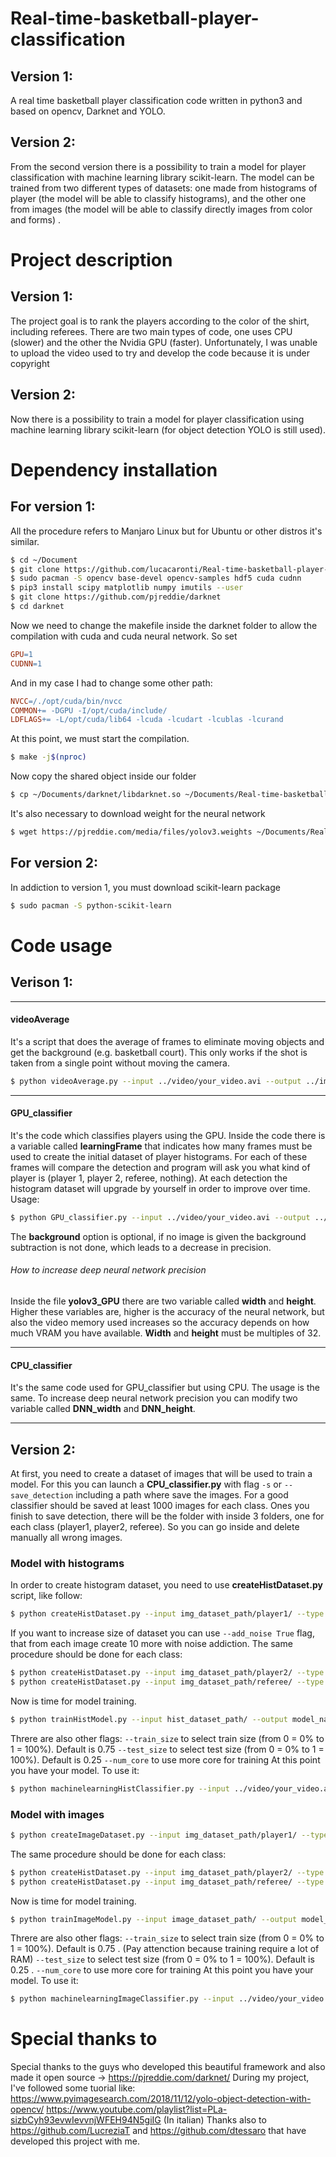 # Real-time-basketball-player-classification
## Version 1:
A real time basketball player classification code written in python3 and based on opencv, Darknet and YOLO.
## Version 2:
From the second version there is a possibility to train a model for player classification with machine learning library scikit-learn. The model can be trained from two different types of datasets: one made from histograms of player (the model will be able to classify histograms), and the other one from images (the model will be able to classify directly images from color and forms) .

# Project description
## Version 1:
The project goal is to rank the players according to the color of the shirt, including referees.
There are two main types of code, one uses CPU (slower) and the other the Nvidia GPU (faster).
Unfortunately, I was unable to upload the video used to try and develop the code because it is under copyright
## Version 2:
Now there is a possibility to train a model for player classification using machine learning library scikit-learn (for object detection YOLO is still used).
# Dependency installation
## For version 1:
All the procedure refers to Manjaro Linux but for Ubuntu or other distros it's similar.
```sh
$ cd ~/Document
$ git clone https://github.com/lucacaronti/Real-time-basketball-player-classification.git
$ sudo pacman -S opencv base-devel opencv-samples hdf5 cuda cudnn
$ pip3 install scipy matplotlib numpy imutils --user
$ git clone https://github.com/pjreddie/darknet
$ cd darknet
```
Now we need to change the makefile inside the darknet folder to allow the compilation with cuda and cuda neural network. So set
```makefile
GPU=1
CUDNN=1
```
And in my case I had to change some other path:
```makefile
NVCC=/./opt/cuda/bin/nvcc
COMMON+= -DGPU -I/opt/cuda/include/
LDFLAGS+= -L/opt/cuda/lib64 -lcuda -lcudart -lcublas -lcurand
```
At this point, we must start the compilation.
```sh
$ make -j$(nproc)
```
Now copy the shared object inside our folder
```sh
$ cp ~/Documents/darknet/libdarknet.so ~/Documents/Real-time-basketball-player-classification/code/
```
It's also necessary to download weight for the neural network
```sh
$ wget https://pjreddie.com/media/files/yolov3.weights ~/Documents/Real-time-basketball-player-classification/code/yolo-coco/
```
## For version 2:
In addiction to version 1, you must download scikit-learn package
```sh
$ sudo pacman -S python-scikit-learn
```
# Code usage
## Verison 1:
---
#### videoAverage
It's a script that does the average of frames to eliminate moving objects and get the background (e.g. basketball court). This only works if the shot is taken from a single point without moving the camera.
```sh
$ python videoAverage.py --input ../video/your_video.avi --output ../image/im_out.png
```

---
#### GPU_classifier
It's the code which classifies players using the GPU.
Inside the code there is a variable called **learningFrame** that indicates how many frames must be used to create the initial dataset of player histograms. For each of these frames will compare the detection and program will ask you what kind of player is (player 1, player 2, referee, nothing). At each detection the histogram dataset will upgrade by yourself in order to improve over time.
Usage:
```sh
$ python GPU_classifier.py --input ../video/your_video.avi --output ../video/output.avi --background ../image/background.png
```
The **background** option is optional, if no image is given the background subtraction is not done, which leads to a decrease in precision.

###### How to increase deep neural network precision
Inside the file **yolov3_GPU** there are two variable called **width** and **height**. Higher these variables are, higher is the accuracy of the neural network, but also the video memory used increases so the accuracy depends on how much VRAM you have available. **Width** and **height** must be multiples of 32.

---
#### CPU_classifier
It's the same code used for GPU_classifier but using CPU. The usage is the same.
To increase deep neural network precision you can modify two variable called **DNN_width** and **DNN_height**.

---
## Version 2:
At first, you need to create a dataset of images that will be used to train a model. For this you can launch a **CPU_classifier.py** with flag `-s` or `--save_detection` including a path where save the images.
For a good classifier should be saved at least 1000 images for each class.
Ones you finish to save detection, there will be the folder with inside 3 folders, one for each class (player1, player2, referee). So you can go inside and delete manually all wrong images.
### Model with histograms
In order to create histogram dataset, you need to use **createHistDataset.py** script, like follow:
```sh
$ python createHistDataset.py --input img_dataset_path/player1/ --type player1 --output output_hist_dataset_path/
```
If you want to increase size of dataset you can use `--add_noise True` flag, that from each image create 10 more with noise addiction.
The same procedure should be done for each class:
```sh
$ python createHistDataset.py --input img_dataset_path/player2/ --type player2 --output output_hist_dataset_path/
$ python createHistDataset.py --input img_dataset_path/referee/ --type referee --output output_hist_dataset_path/
```
Now is time for model training.
```sh
$ python trainHistModel.py --input hist_dataset_path/ --output model_name.sav
```
Threre are also other flags:
`--train_size` to select train size (from 0 = 0% to 1 = 100%). Default is 0.75
`--test_size` to select test size (from 0 = 0% to 1 = 100%). Default is 0.25
`--num_core` to use more core for training
At this point you have your model. To use it:
```sh
$ python machinelearningHistClassifier.py --input ../video/your_video.avi --output ../video/output.avi --background ../image/background.png --model your_model.sav
```
### Model with images
```sh
$ python createImageDataset.py --input img_dataset_path/player1/ --type player1 --output output_image_dataset_path/
```
The same procedure should be done for each class:
```sh
$ python createHistDataset.py --input img_dataset_path/player2/ --type player2 --output output_image_dataset_path/
$ python createHistDataset.py --input img_dataset_path/referee/ --type referee --output output_image_dataset_path/
```
Now is time for model training.
```sh
$ python trainImageModel.py --input image_dataset_path/ --output model_name.sav
```
Threre are also other flags:
`--train_size` to select train size (from 0 = 0% to 1 = 100%). Default is 0.75 . (Pay attenction because training require a lot of RAM)
`--test_size` to select test size (from 0 = 0% to 1 = 100%). Default is 0.25 .
`--num_core` to use more core for training
At this point you have your model. To use it:
```sh
$ python machinelearningImageClassifier.py --input ../video/your_video.avi --output ../video/output.avi --background ../image/background.png --model your_model.sav
```
# Special thanks to
Special thanks to the guys who developed this beautiful framework and also made it open source -> https://pjreddie.com/darknet/
During my project, I've followed some tuorial like:
https://www.pyimagesearch.com/2018/11/12/yolo-object-detection-with-opencv/
https://www.youtube.com/playlist?list=PLa-sizbCyh93evwIevvnjWFEH94N5giIG (In italian)
Thanks also to https://github.com/LucreziaT and https://github.com/dtessaro that have developed this project with me.